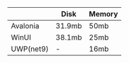 |  | Disk | Memory |
| --- | --- | --- |
| Avalonia | 31.9mb | 50mb |
| WinUI | 38.1mb | 25mb |
| UWP(net9) | - | 16mb |
